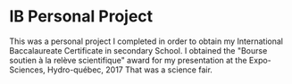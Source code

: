 # IB Personal Project
This was a personal project I completed in order to obtain my International Baccalaureate Certificate in secondary School. 
I obtained the "Bourse soutien à la relève scientifique" award for my presentation at the Expo-Sciences, Hydro-québec, 2017
That was a science fair. 
